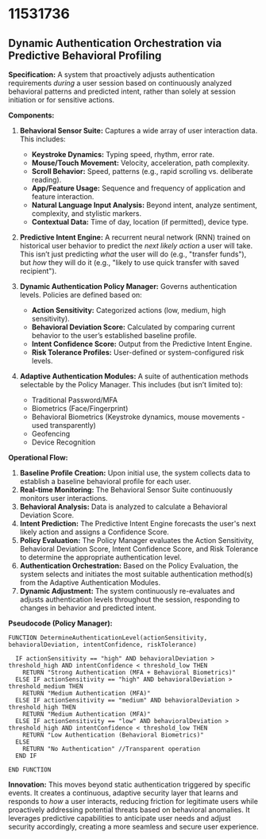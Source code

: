 # 11531736

## Dynamic Authentication Orchestration via Predictive Behavioral Profiling

**Specification:** A system that proactively adjusts authentication requirements *during* a user session based on continuously analyzed behavioral patterns and predicted intent, rather than solely at session initiation or for sensitive actions.

**Components:**

1.  **Behavioral Sensor Suite:** Captures a wide array of user interaction data. This includes:
    *   **Keystroke Dynamics:** Typing speed, rhythm, error rate.
    *   **Mouse/Touch Movement:** Velocity, acceleration, path complexity.
    *   **Scroll Behavior:** Speed, patterns (e.g., rapid scrolling vs. deliberate reading).
    *   **App/Feature Usage:** Sequence and frequency of application and feature interaction.
    *   **Natural Language Input Analysis:**  Beyond intent, analyze sentiment, complexity, and stylistic markers.
    *   **Contextual Data:** Time of day, location (if permitted), device type.

2.  **Predictive Intent Engine:** A recurrent neural network (RNN) trained on historical user behavior to predict the *next likely action* a user will take. This isn’t just predicting *what* the user will do (e.g., "transfer funds"), but *how* they will do it (e.g., "likely to use quick transfer with saved recipient").

3.  **Dynamic Authentication Policy Manager:**  Governs authentication levels. Policies are defined based on:
    *   **Action Sensitivity:** Categorized actions (low, medium, high sensitivity).
    *   **Behavioral Deviation Score:** Calculated by comparing current behavior to the user’s established baseline profile.
    *   **Intent Confidence Score:** Output from the Predictive Intent Engine.
    *   **Risk Tolerance Profiles:**  User-defined or system-configured risk levels.

4.  **Adaptive Authentication Modules:** A suite of authentication methods selectable by the Policy Manager.  This includes (but isn’t limited to):
    *   Traditional Password/MFA
    *   Biometrics (Face/Fingerprint)
    *   Behavioral Biometrics (Keystroke dynamics, mouse movements - used transparently)
    *   Geofencing
    *   Device Recognition

**Operational Flow:**

1.  **Baseline Profile Creation:** Upon initial use, the system collects data to establish a baseline behavioral profile for each user.
2.  **Real-time Monitoring:** The Behavioral Sensor Suite continuously monitors user interactions.
3.  **Behavioral Analysis:** Data is analyzed to calculate a Behavioral Deviation Score.
4.  **Intent Prediction:** The Predictive Intent Engine forecasts the user's next likely action and assigns a Confidence Score.
5.  **Policy Evaluation:** The Policy Manager evaluates the Action Sensitivity, Behavioral Deviation Score, Intent Confidence Score, and Risk Tolerance to determine the appropriate authentication level.
6.  **Authentication Orchestration:** Based on the Policy Evaluation, the system selects and initiates the most suitable authentication method(s) from the Adaptive Authentication Modules.
7.  **Dynamic Adjustment:**  The system continuously re-evaluates and adjusts authentication levels throughout the session, responding to changes in behavior and predicted intent.

**Pseudocode (Policy Manager):**

```
FUNCTION DetermineAuthenticationLevel(actionSensitivity, behavioralDeviation, intentConfidence, riskTolerance)

  IF actionSensitivity == "high" AND behavioralDeviation > threshold_high AND intentConfidence < threshold_low THEN
    RETURN "Strong Authentication (MFA + Behavioral Biometrics)"
  ELSE IF actionSensitivity == "high" AND behavioralDeviation > threshold_medium THEN
    RETURN "Medium Authentication (MFA)"
  ELSE IF actionSensitivity == "medium" AND behavioralDeviation > threshold_high THEN
    RETURN "Medium Authentication (MFA)"
  ELSE IF actionSensitivity == "low" AND behavioralDeviation > threshold_high AND intentConfidence < threshold_low THEN
    RETURN "Low Authentication (Behavioral Biometrics)"
  ELSE
    RETURN "No Authentication" //Transparent operation
  END IF

END FUNCTION
```

**Innovation:**  This moves beyond static authentication triggered by specific events. It creates a continuous, adaptive security layer that learns and responds to *how* a user interacts, reducing friction for legitimate users while proactively addressing potential threats based on behavioral anomalies. It leverages predictive capabilities to anticipate user needs and adjust security accordingly, creating a more seamless and secure user experience.